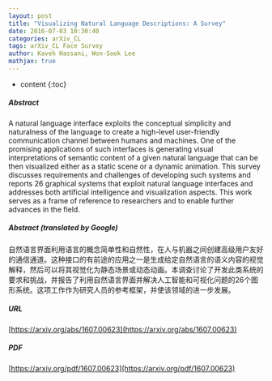 ```yaml
---
layout: post
title: "Visualizing Natural Language Descriptions: A Survey"
date: 2016-07-03 10:30:40
categories: arXiv_CL
tags: arXiv_CL Face Survey
author: Kaveh Hassani, Won-Sook Lee
mathjax: true
---
```


* content
{:toc}

##### Abstract
A natural language interface exploits the conceptual simplicity and naturalness of the language to create a high-level user-friendly communication channel between humans and machines. One of the promising applications of such interfaces is generating visual interpretations of semantic content of a given natural language that can be then visualized either as a static scene or a dynamic animation. This survey discusses requirements and challenges of developing such systems and reports 26 graphical systems that exploit natural language interfaces and addresses both artificial intelligence and visualization aspects. This work serves as a frame of reference to researchers and to enable further advances in the field.

##### Abstract (translated by Google)
自然语言界面利用语言的概念简单性和自然性，在人与机器之间创建高级用户友好的通信通道。这种接口的有前途的应用之一是生成给定自然语言的语义内容的视觉解释，然后可以将其视觉化为静态场景或动态动画。本调查讨论了开发此类系统的要求和挑战，并报告了利用自然语言界面并解决人工智能和可视化问题的26个图形系统。这项工作作为研究人员的参考框架，并使该领域的进一步发展。

##### URL
[https://arxiv.org/abs/1607.00623](https://arxiv.org/abs/1607.00623)

##### PDF
[https://arxiv.org/pdf/1607.00623](https://arxiv.org/pdf/1607.00623)

